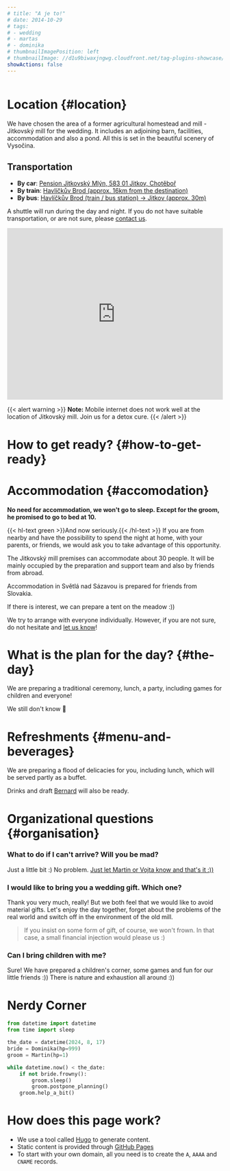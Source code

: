 ```yaml
---
# title: "A je to!"
# date: 2014-10-29
# tags:
# - wedding
# - martas
# - dominika
# thumbnailImagePosition: left
# thumbnailImage: //d1u9biwaxjngwg.cloudfront.net/tag-plugins-showcase/car-6-140.jpg
showActions: false
---
```


<!-- <br/> -->
<p style="margin: 0px; line-height: 0px"> &nbsp; </p>

<!-- # Obsah -->
<!-- {{< toc >}} -->

# Location {#location}

We have chosen the area of a former agricultural homestead and mill - Jitkovský mill for the wedding. It includes an adjoining barn, facilities, accommodation and also a pond. All this is set in the beautiful scenery of Vysočina.

## Transportation
* **By car**: [Pension Jitkovský Mlýn, 583 01 Jitkov, Chotěboř](https://maps.app.goo.gl/t3c9E3JsmUwDNnis8)
* **By train**: [Havlíčkův Brod (approx. 16km from the destination)](https://maps.app.goo.gl/D9JTip2fSDKkp3XQ6)
* **By bus**: [Havlíčkův Brod (train / bus station) → Jitkov (approx. 30m)](https://maps.app.goo.gl/p2fNhcy6wsdjsasZ8)

A shuttle will run during the day and night. If you do not have suitable transportation, or are not sure, please [contact us](../contact).

<iframe style="border:none" src="https://en.frame.mapy.cz/s/kugepegohe" width="100%" height="400" frameborder="0"></iframe>

{{< alert warning >}}
**Note:** Mobile internet does not work well at the location of Jitkovský mill. Join us for a detox cure.
{{< /alert >}}

# How to get ready? {#how-to-get-ready}

# Accommodation {#accomodation}
 
**No need for accommodation, we won't go to sleep. Except for the groom, he promised to go to bed at 10.**

{{< hl-text green >}}And now seriously.{{< /hl-text >}} If you are from nearby and have the possibility to spend the night at home, with your parents, or friends, we would ask you to take advantage of this opportunity.

The Jitkovský mill premises can accommodate about 30 people. It will be mainly occupied by the preparation and support team and also by friends from abroad.

Accommodation in Světlá nad Sázavou is prepared for friends from Slovakia.

If there is interest, we can prepare a tent on the meadow :))

We try to arrange with everyone individually. However, if you are not sure, do not hesitate and [let us know](../contact)!

# What is the plan for the day? {#the-day}

We are preparing a traditional ceremony, lunch, a party, including games for children and everyone!

We still don't know 🙉

# Refreshments {#menu-and-beverages}

We are preparing a flood of delicacies for you, including lunch, which will be served partly as a buffet.

Drinks and draft [Bernard](https://www.bernard.cz/) will also be ready.

# Organizational questions {#organisation}

### What to do if I can't arrive? Will you be mad?

Just a little bit :) No problem. [Just let Martin or Vojta know and that's it :))](../contact)

### I would like to bring you a wedding gift. Which one?

Thank you very much, really! But we both feel that we would like to avoid material gifts. Let's enjoy the day together, forget about the problems of the real world and switch off in the environment of the old mill.

> If you insist on some form of gift, of course, we won't frown. In that case, a small financial injection would please us :)

### Can I bring children with me?

Sure! We have prepared a children's corner, some games and fun for our little friends :)) There is nature and exhaustion all around :))

# Nerdy Corner

```python
from datetime import datetime
from time import sleep

the_date = datetime(2024, 8, 17)
bride = Dominika(hp=999)
groom = Martin(hp=1)

while datetime.now() < the_date:
	if not bride.frowny():
		groom.sleep()
		groom.postpone_planning()
	groom.help_a_bit()

```

# How does this page work?

* We use a tool called [Hugo](https://gohugo.io/) to generate content.
* Static content is provided through [GitHub Pages](https://github.com/holoubekm/holoubkovi)
* To start with your own domain, all you need is to create the `A`, `AAAA` and `CNAME` records.

<p style="margin: 0px; "> &nbsp; </p>

